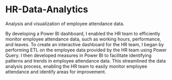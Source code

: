 # HR-Data-Analytics
Analysis and visualization of employee attendance data.


By developing a Power BI dashboard, I enabled the HR team to efficiently monitor employee attendance data, such as working hours, performance, and leaves.
To create an interactive dashboard for the HR team, I began by performing ETL on the employee data provided by the HR team using Power Query. I then developed measures in Power BI to facilitate identifying patterns and trends in employee attendance data. This streamlined the data analysis process, enabling the HR team to easily monitor employee attendance and identify areas for improvement.
